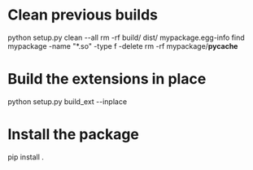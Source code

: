 # Clean previous builds
python setup.py clean --all
rm -rf build/ dist/ mypackage.egg-info
find mypackage -name "*.so" -type f -delete
rm -rf mypackage/__pycache__

# Build the extensions in place
python setup.py build_ext --inplace

# Install the package
pip install .



